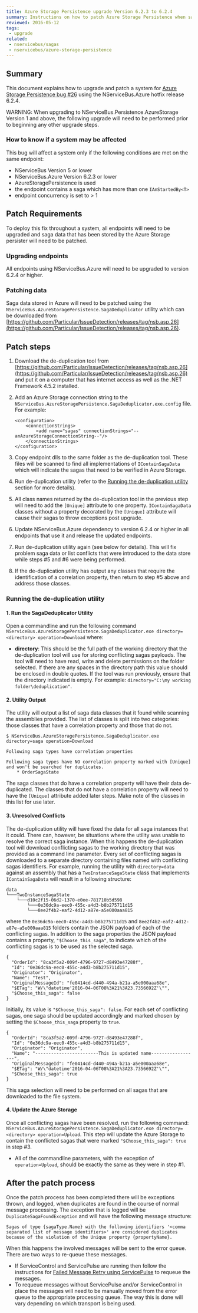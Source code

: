 ```yaml
---
title: Azure Storage Persistence upgrade Version 6.2.3 to 6.2.4
summary: Instructions on how to patch Azure Storage Persistence when saga duplication occurs.
reviewed: 2016-05-12
tags:
 - upgrade
related:
 - nservicebus/sagas
 - nservicebus/azure-storage-persistence
---
```



## Summary

This document explains how to upgrade and patch a system for [Azure Storage Persistence bug #26](https://github.com/Particular/NServiceBus.Persistence.AzureStorage/issues/26) using the NServiceBus.Azure hotfix release 6.2.4. 

WARNING: When upgrading to NServiceBus.Persistence.AzureStorage Version 1 and above, the following upgrade will need to be performed prior to beginning any other upgrade steps.

### How to know if a system may be affected

This bug will affect a system only if the following conditions are met on the same endpoint:

 * NServiceBus Version 5 or lower
 * NServiceBus.Azure Version 6.2.3 or lower
 * AzureStoragePersistence is used
 * the endpoint contains a saga which has more than one `IAmStartedBy<T>`
 * endpoint concurrency is set to > 1


## Patch Requirements

To deploy this fix throughout a system, all endpoints will need to be upgraded and saga data that has been stored by the Azure Storage persister will need to be patched.


### Upgrading endpoints

All endpoints using NServiceBus.Azure will need to be upgraded to version 6.2.4 or higher.


### Patching data

Saga data stored in Azure will need to be patched using the `NServiceBus.AzureStoragePersistence.SagaDeduplicator` utility which can be downloaded from [https://github.com/Particular/IssueDetection/releases/tag/nsb.asp.26](https://github.com/Particular/IssueDetection/releases/tag/nsb.asp.26).


## Patch steps

 1. Download the de-duplication tool from [https://github.com/Particular/IssueDetection/releases/tag/nsb.asp.26](https://github.com/Particular/IssueDetection/releases/tag/nsb.asp.26) and put it on a computer that has internet access as well as the .NET Framework 4.5.2 installed.
 1. Add an Azure Storage connection string to the `NServiceBus.AzureStoragePersistence.SagaDeduplicator.exe.config` file. For example:
	
	```		
	<configuration>  
		<connectionStrings>  
			<add name="sagas" connectionStrings="--anAzureStorageConnectionString--"/>  
		</connectionStrings> 
	</configuration>
	```
 1. Copy endpoint dlls to the same folder as the de-duplication tool. These files will be scanned to find all implementations of `IContainSagaData` which will indicate the sagas that need to be verified in Azure Storage.
 1. Run de-duplication utility (refer to the [Running the de-duplication utility](#running-the-de-duplication-utility) section for more details).
 1. All class names returned by the de-duplication tool in the previous step will need to add the `[Unique]` attribute to one property. `IContainSagaData` classes without a property decorated by the `[Unique]` attribute will cause their sagas to throw exceptions post upgrade.
 1. Update NServiceBus.Azure dependency to version 6.2.4 or higher in all endpoints that use it and release the updated endpoints.
 1. Run de-duplication utility again (see below for details). This will fix problem saga data or list conflicts that were introduced to the data store while steps #5 and #6 were being performed.
 1. If the de-duplication utility has output any classes that require the identification of a correlation property, then return to step #5 above and address those classes.


### Running the de-duplication utility


#### 1. Run the SagaDeduplicator Utility

Open a commandline and run the following command `NServiceBus.AzureStoragePersistence.SagaDeduplicator.exe directory=<directory> operation=Download` where:

 * **directory**: This should be the full path of the working directory that the de-duplication tool will use for storing conflicting sagas payloads. The tool will need to have read, write and delete permissions on the folder selected. If there are any spaces in the directory path this value should be enclosed in double quotes. If the tool was run previously, ensure that the directory indicated is empty. For example: `directory="C:\my working folder\deduplication"`.


#### 2. Utility Output

The utility will output a list of saga data classes that it found while scanning the assemblies provided. The list of classes is split into two categories: those classes that have a correlation property and those that do not.

```
$ NServiceBus.AzureStoragePersistence.SagaDeduplicator.exe directory=saga operation=Download

Following saga types have correlation properties

Following saga types have NO correlation property marked with [Unique] and won't be searched for duplicates.
    * OrderSagaState
```

The saga classes that do have a correlation property will have their data de-duplicated. The classes that do not have a correlation property will need to have the `[Unique]` attribute added later steps. Make note of the classes in this list for use later.

#### 3. Unresolved Conflicts

The de-duplication utility will have fixed the data for all saga instances that it could. There can, however, be situations where the utility was unable to resolve the correct saga instance. When this happens the de-duplication tool will download conflicting sagas to the working directory that was provided as a command line parameter. Every set of conflicting sagas is downloaded to a separate directory containing files named with conflicting sagas identifiers. For example, running the utility with `directory=data` against an assembly that has a `TwoInstanceSagaState` class that implements `IContainSagaData` will result in a following structure:

```
data
└───TwoInstanceSagaState
    └───d10c2f15-06d2-1370-e0ee-781710b5d598
        └───0e36dc9a-eec0-455c-a4d3-b8b275711d15
        └───8ee2f4b2-eaf2-4d12-a87e-a5e000aaa815
```

where the `0e36dc9a-eec0-455c-a4d3-b8b275711d15` and `8ee2f4b2-eaf2-4d12-a87e-a5e000aaa815` folders contain the JSON payload of each of the conflicting sagas. In addition to the saga properties the JSON payload contains a property, `"$Choose_this_saga"`, to indicate which of the conflicting sagas is to be used as the selected saga.

```
{
  "OrderId": "8ca3f5a2-009f-4796-9727-d8493e47288f",
  "Id": "0e36dc9a-eec0-455c-a4d3-b8b275711d15",
  "Originator": "Originator",
  "Name": "Test",
  "OriginalMessageId": "fe0414cd-d440-494a-b21a-a5e000aaa68e",
  "$ETag": "W/\"datetime'2016-04-06T08%3A21%3A23.7356692Z'\"",
  "$Choose_this_saga": false
}
```

Initially, its value is `"$Choose_this_saga": false`. For each set of conflicting sagas, one saga should be updated accordingly and marked chosen by setting the `$Choose_this_saga` property to `true`.

```
{
  "OrderId": "8ca3f5a2-009f-4796-9727-d8493e47288f",
  "Id": "0e36dc9a-eec0-455c-a4d3-b8b275711d15",
  "Originator": "Originator",
  "Name": "------------------------This is updated name------------------",
  "OriginalMessageId": "fe0414cd-d440-494a-b21a-a5e000aaa68e",
  "$ETag": "W/\"datetime'2016-04-06T08%3A21%3A23.7356692Z'\"",
  "$Choose_this_saga": true
}
```

This saga selection will need to be performed on all sagas that are downloaded to the file system.


#### 4. Update the Azure Storage

Once all conflicting sagas have been resolved, run the following command: `NServiceBus.AzureStoragePersistence.SagaDeduplicator.exe directory=<directory> operation=Upload`. This step will update the Azure Storage to contain the conflicted sagas that were marked `"$Choose_this_saga": true` in step #3.

  * All of the commandline parameters, with the exception of `operation=Upload`, should be exactly the same as they were in step #1.


## After the patch process

Once the patch process has been completed there will be exceptions thrown, and logged, when duplicates are found in the course of normal message processing. The exception that is logged will be `DuplicateSagaFoundException` and will have the following message structure:

	Sagas of type {sagaType.Name} with the following identifiers '<comma separated list of message identifiers>' are considered duplicates because of the violation of the Unique property {propertyName}.

When this happens the involved messages will be sent to the error queue. There are two ways to re-queue these messages.

 * If ServiceControl and ServicePulse are running then follow the instructions for [Failed Message Retry using ServicePulse](/servicepulse/#failed-message-retry) to requeue the messages.
 * To requeue messages without ServicePulse and/or ServiceControl in place the messages will need to be manually moved from the error queue to the appropriate processing queue. The way this is done will vary depending on which transport is being used.